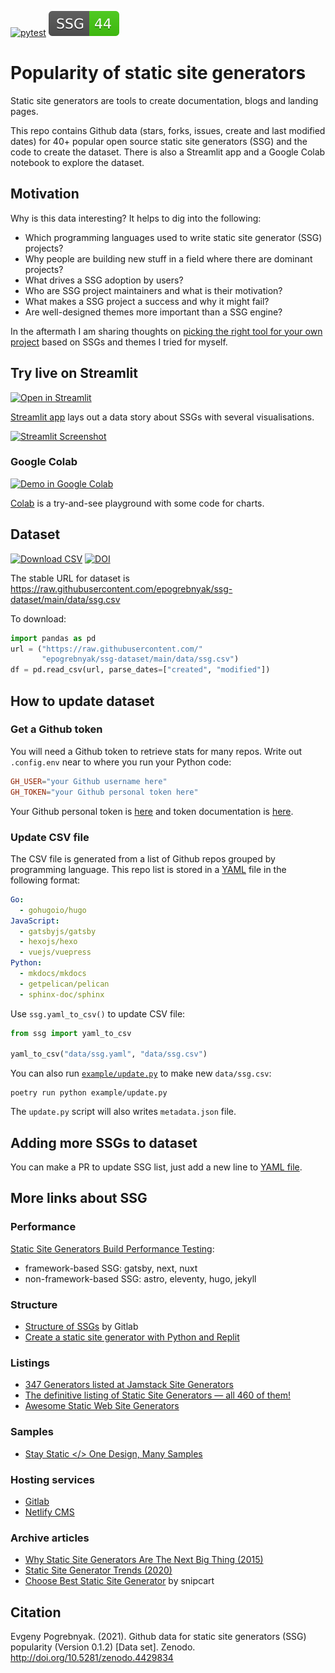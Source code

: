 [![pytest](https://github.com/epogrebnyak/ssg-dataset/workflows/pytest/badge.svg)](https://github.com/epogrebnyak/ssg-dataset/actions)
![count](app/ssg_count.svg)

# Popularity of static site generators

Static site generators are tools to create documentation, blogs and landing pages.

This repo contains Github data (stars, forks, issues, create and last modified dates) for 40+ popular open source static site generators (SSG) and the code to create the dataset. There is also a Streamlit app and a Google Colab notebook to explore the dataset.

## Motivation

Why is this data interesting? It helps to dig into the following:

- Which programming languages used to write static site generator (SSG) projects?
- Why people are building new stuff in a field where there are dominant projects?
- What drives a SSG adoption by users?
- Who are SSG project maintainers and what is their motivation?
- What makes a SSG project a success and why it might fail?
- Are well-designed themes more important than a SSG engine?

In the aftermath I am sharing thoughts on [picking the right tool for your own project](https://ssg-dataset.streamlit.app/My_favorites) based on SSGs and themes I tried for myself.

## Try live on Streamlit

[![Open in Streamlit](https://static.streamlit.io/badges/streamlit_badge_black_white.svg)][st]

[Streamlit app][st] lays out a data story about SSGs with several visualisations.

[![Streamlit Screenshot](https://user-images.githubusercontent.com/9265326/174656606-24102187-411c-462d-adb7-b8bb1a1a6db0.png)][st]

### Google Colab

[![Demo in Google Colab](https://img.shields.io/badge/Colab-Open-orange)][colab]

[Colab][colab] is a try-and-see playground with some code for charts.

[colab]: https://colab.research.google.com/drive/1Mp_6Ktk-t-a1fQzggvRJauwFLXaWzjAL#scrollTo=xMZoFSeCT1m2
[st]: https://ssg-dataset.streamlit.app/

## Dataset

[![Download CSV](https://img.shields.io/badge/download-CSV-brightgreen)][url]
[![DOI](https://zenodo.org/badge/DOI/10.5281/zenodo.4429834.svg)](https://doi.org/10.5281/zenodo.4429834)

[url]: https://raw.githubusercontent.com/epogrebnyak/ssg-dataset/main/data/ssg.csv

The stable URL for dataset is <https://raw.githubusercontent.com/epogrebnyak/ssg-dataset/main/data/ssg.csv>

To download:

```python
import pandas as pd
url = ("https://raw.githubusercontent.com/"
       "epogrebnyak/ssg-dataset/main/data/ssg.csv")
df = pd.read_csv(url, parse_dates=["created", "modified"])
```

## How to update dataset

### Get a Github token

You will need a Github token to retrieve stats for many repos. Write out `.config.env`
near to where you run your Python code:

```toml
GH_USER="your Github username here"
GH_TOKEN="your Github personal token here"
```

Your Github personal token is [here](https://github.com/settings/tokens/) and
token documentation is [here](https://docs.github.com/en/authentication/keeping-your-account-and-data-secure/creating-a-personal-access-token).

### Update CSV file

[yaml]: https://github.com/epogrebnyak/ssg-dataset/blob/main/data/ssg.yaml

The CSV file is generated from a list of Github repos grouped by programming language.
This repo list is stored in a [YAML][yaml] file in the following format:

```yaml
Go:
  - gohugoio/hugo
JavaScript:
  - gatsbyjs/gatsby
  - hexojs/hexo
  - vuejs/vuepress
Python:
  - mkdocs/mkdocs
  - getpelican/pelican
  - sphinx-doc/sphinx
```

Use `ssg.yaml_to_csv()` to update CSV file:

```python
from ssg import yaml_to_csv

yaml_to_csv("data/ssg.yaml", "data/ssg.csv")
```

[update]: https://github.com/epogrebnyak/ssg-dataset/blob/main/example/update.py

You can also run [`example/update.py`][update] to make new `data/ssg.csv`:

```
poetry run python example/update.py
```

The `update.py` script will also writes `metadata.json` file.

## Adding more SSGs to dataset

You can make a PR to update SSG list, just add a new line to [YAML file][yaml].

## More links about SSG

### Performance

[Static Site Generators Build Performance Testing](https://ssg-build-performance-tests.netlify.app/):

- framework-based SSG: gatsby, next, nuxt
- non-framework-based SSG: astro, eleventy, hugo, jekyll

### Structure

- [Structure of SSGs](https://about.gitlab.com/blog/2016/06/10/ssg-overview-gitlab-pages-part-2/#structure-of-ssgs) by Gitlab
- [Create a static site generator with Python and Replit](https://docs.replit.com/tutorials/static-site-generator)

### Listings

- [347 Generators listed at Jamstack Site Generators](https://jamstack.org/generators/)
- [The definitive listing of Static Site Generators — all 460 of them!](https://staticsitegenerators.net/)
- [Awesome Static Web Site Generators](https://github.com/myles/awesome-static-generators)

### Samples

- [Stay Static </> One Design, Many Samples](http://staystatic.github.io/)

### Hosting services

- [Gitlab](https://gitlab.com/pages?_gl=1%2a1wldy0n%2a_ga%2aMTQ2Mzg2NjA0My4xNjc0OTEyMzgw%2a_ga_ENFH3X7M5Y%2aMTY3NDkxMjM4MC4xLjEuMTY3NDkxMjQ1Ni4wLjAuMA..)
- [Netlify CMS](https://www.netlifycms.org/docs/add-to-your-site/)

### Archive articles

- [Why Static Site Generators Are The Next Big Thing (2015)](https://www.smashingmagazine.com/2015/11/modern-static-website-generators-next-big-thing/)
- [Static Site Generator Trends (2020)](https://redmonk.com/rstephens/2020/05/18/static-site-generators/)
- [Choose Best Static Site Generator](https://snipcart.com/blog/choose-best-static-site-generator) by snipcart

## Citation

Evgeny Pogrebnyak. (2021). Github data for static site generators (SSG) popularity (Version 0.1.2) [Data set]. Zenodo. http://doi.org/10.5281/zenodo.4429834
